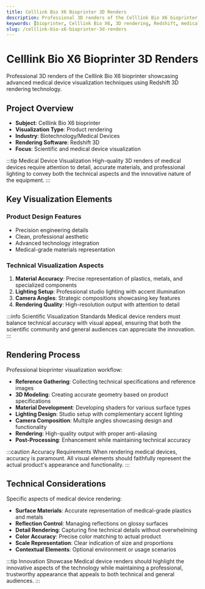```yaml
---
title: Celllink Bio X6 Bioprinter 3D Renders
description: Professional 3D renders of the Celllink Bio X6 bioprinter showcasing advanced medical device visualization techniques using Redshift 3D rendering technology.
keywords: [bioprinter, Celllink Bio X6, 3D rendering, Redshift, medical device visualization, product rendering, scientific visualization]
slug: /celllink-bio-x6-bioprinter-3d-renders
---
```


# Celllink Bio X6 Bioprinter 3D Renders

Professional 3D renders of the Celllink Bio X6 bioprinter showcasing advanced medical device visualization techniques using Redshift 3D rendering technology.

## Project Overview

- **Subject**: Celllink Bio X6 bioprinter
- **Visualization Type**: Product rendering
- **Industry**: Biotechnology/Medical Devices
- **Rendering Software**: Redshift 3D
- **Focus**: Scientific and medical device visualization

:::tip Medical Device Visualization
High-quality 3D renders of medical devices require attention to detail, accurate materials, and professional lighting to convey both the technical aspects and the innovative nature of the equipment.
:::

## Key Visualization Elements

### Product Design Features
- Precision engineering details
- Clean, professional aesthetic
- Advanced technology integration
- Medical-grade materials representation

### Technical Visualization Aspects
1. **Material Accuracy**: Precise representation of plastics, metals, and specialized components
2. **Lighting Setup**: Professional studio lighting with accent illumination
3. **Camera Angles**: Strategic compositions showcasing key features
4. **Rendering Quality**: High-resolution output with attention to detail

:::info Scientific Visualization Standards
Medical device renders must balance technical accuracy with visual appeal, ensuring that both the scientific community and general audiences can appreciate the innovation.
:::

## Rendering Process

Professional bioprinter visualization workflow:

- **Reference Gathering**: Collecting technical specifications and reference images
- **3D Modeling**: Creating accurate geometry based on product specifications
- **Material Development**: Developing shaders for various surface types
- **Lighting Design**: Studio setup with complementary accent lighting
- **Camera Composition**: Multiple angles showcasing design and functionality
- **Rendering**: High-quality output with proper anti-aliasing
- **Post-Processing**: Enhancement while maintaining technical accuracy

:::caution Accuracy Requirements
When rendering medical devices, accuracy is paramount. All visual elements should faithfully represent the actual product's appearance and functionality.
:::

## Technical Considerations

Specific aspects of medical device rendering:

- **Surface Materials**: Accurate representation of medical-grade plastics and metals
- **Reflection Control**: Managing reflections on glossy surfaces
- **Detail Rendering**: Capturing fine technical details without overwhelming
- **Color Accuracy**: Precise color matching to actual product
- **Scale Representation**: Clear indication of size and proportions
- **Contextual Elements**: Optional environment or usage scenarios

:::tip Innovation Showcase
Medical device renders should highlight the innovative aspects of the technology while maintaining a professional, trustworthy appearance that appeals to both technical and general audiences.
:::